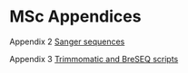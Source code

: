 # MSc Appendices

Appendix 2
[Sanger sequences](MSC_Appendices/Appendix_2.md)

Appendix 3
[Trimmomatic and BreSEQ scripts](MSC_Appendices/Appendix_3.md)
